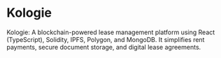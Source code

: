 # Kologie
Kologie: A blockchain-powered lease management platform using React (TypeScript), Solidity, IPFS, Polygon, and MongoDB. It simplifies rent payments, secure document storage, and digital lease agreements.
